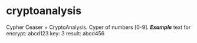 # cryptoanalysis
Cypher Ceaser + CryptoAnalysis. Cyper of numbers [0-9].
***Example***
text for encrypt: abcd123
key: 3
result: abcd456
